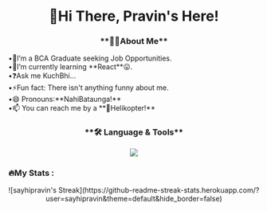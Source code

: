 <h1 align="center">👋Hi There, Pravin's Here!</h1>
<h3 align="center">**👩‍💻About Me**</h3>
<p align="left">
•🔭I’m a BCA Graduate seeking Job Opportunities.</br>
•🌱I’m currently learning **React**😛.</br>
•❓Ask me KuchBhi...</br>
•⚡Fun fact: There isn't anything funny about me.</br>
•😄 Pronouns:**NahiBataunga!**</br>
•📫 You can reach me by a **🚁Helikopter!**
</p>
<h3 align="center">**🛠 Language & Tools**</h3>
<div align="center">
  <div align="center">
  <p align="center">
  <a href="https://hellopravin.vercel.app/#skills/works">
    <img src="https://skillicons.dev/icons?i=html,css,js,react,tailwind,mongodb,php,vscode,git" />
  </a>
</p>
</div>
</div>
<h3 align="left">🔥My Stats :</h3>
<div align="center">
  ![sayhipravin's Streak](https://github-readme-streak-stats.herokuapp.com/?user=sayhipravin&theme=default&hide_border=false)
</div>
